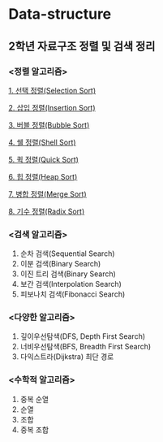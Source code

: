 # Data-structure
## 2학년 자료구조 정렬 및 검색 정리

### <정렬 알고리즘>
[1. 선택 정렬(Selection Sort)](Data-structure/Sort)

[2. 삽입 정렬(Insertion Sort)](Data-structure/Sort/InsertionSort.c)

[3. 버블 정렬(Bubble Sort)](Data-structure/Sort/BubbleSort.c)

[4. 쉘 정렬(Shell Sort)](Data-structure/Sort/ShellSort.c)

[5. 퀵 정렬(Quick Sort)](Data-structure/Sort/QuickSort.c)

[6. 힙 정렬(Heap Sort)](Data-structure/Sort/HeapSort.c)

[7. 병합 정렬(Merge Sort)](Data-structure/Sort/MergeSort.c)

[8. 기수 정렬(Radix Sort)](Data-structure/Sort/RadixSortt.c)



### <검색 알고리즘>
1. 순차 검색(Sequential Search)
2. 이분 검색(Binary Search)
3. 이진 트리 검색(Binary Search)
4. 보간 검색(Interpolation Search)
5. 피보나치 검색(Fibonacci Search)



### <다양한 알고리즘>
1. 깊이우선탐색(DFS, Depth First Search)
2. 너비우선탐색(BFS, Breadth First Search)
3. 다익스트라(Dijkstra) 최단 경로



### <수학적 알고리즘>
1. 중복 순열
2. 순열
3. 조합
4. 중복 조합
